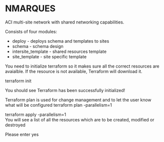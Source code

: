 # NMARQUES

ACI multi-site network with shared networking capabilities. 

Consists of four modules:
- deploy - deploys schema and templates to sites
- schema - schema design
- intersite_template - shared resources template 
- site_template - site specific template 

You need to initialize terraform so it makes sure all the correct resources are avaialble. If the resource is not available, Terraform will download it.

terraform init 

You should see
Terraform has been successfully initialized!

Terraform plan is used for change management and to let the user know what will be configured
terraform plan -parallelism=1

terraform apply -parallelism=1	
You will see a list of all the resources which are to be created, modified or destroyed

Please enter yes
